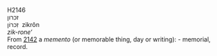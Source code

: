 H2146  
זכרון  
זִכרוֹן ‎ zikrôn  
*zik-rone‘*  
From [2142](h2142) a *memento* (or memorable thing, day or writing): -
memorial, record.  

